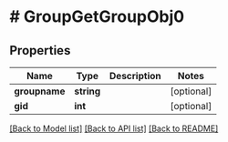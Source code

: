 # # GroupGetGroupObj0

## Properties

Name | Type | Description | Notes
------------ | ------------- | ------------- | -------------
**groupname** | **string** |  | [optional]
**gid** | **int** |  | [optional]

[[Back to Model list]](../../README.md#models) [[Back to API list]](../../README.md#endpoints) [[Back to README]](../../README.md)
